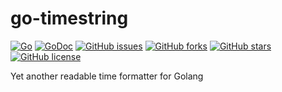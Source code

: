 # go-timestring

[![Go](https://github.com/na4ma4/go-timestring/actions/workflows/go.yml/badge.svg)](https://github.com/na4ma4/go-timestring/actions/workflows/go.yml)
[![GoDoc](https://godoc.org/github.com/na4ma4/go-timestring/?status.svg)](https://godoc.org/github.com/na4ma4/go-timestring)
[![GitHub issues](https://img.shields.io/github/issues/na4ma4/go-timestring)](https://github.com/na4ma4/go-timestring/issues)
[![GitHub forks](https://img.shields.io/github/forks/na4ma4/go-timestring)](https://github.com/na4ma4/go-timestring/network)
[![GitHub stars](https://img.shields.io/github/stars/na4ma4/go-timestring)](https://github.com/na4ma4/go-timestring/stargazers)
[![GitHub license](https://img.shields.io/github/license/na4ma4/go-timestring)](https://github.com/na4ma4/go-timestring/blob/main/LICENSE)

Yet another readable time formatter for Golang
